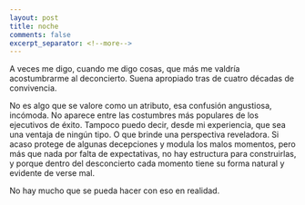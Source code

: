 ```yaml
---
layout: post
title: noche
comments: false
excerpt_separator: <!--more-->
---
```


A veces me digo, cuando me digo cosas, que más me valdría acostumbrarme al deconcierto. Suena apropiado tras de cuatro décadas de convivencia. 

No es algo que se valore como un atributo, esa confusión angustiosa, incómoda. No aparece entre las costumbres más populares de los ejecutivos de éxito. Tampoco puedo decir, desde mi experiencia, que sea una ventaja de ningún tipo. O que brinde una perspectiva reveladora. Si acaso protege de algunas decepciones y modula los malos momentos, pero más que nada por falta de expectativas, no hay estructura para construirlas, y porque dentro del desconcierto cada momento tiene su forma natural y evidente de verse mal. 


No hay mucho que se pueda hacer con eso en realidad. 
